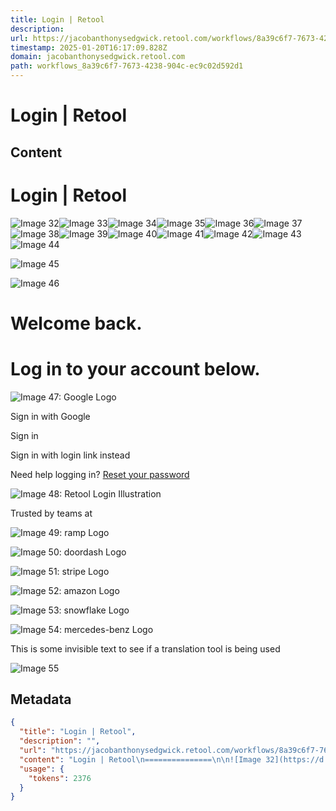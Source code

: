 ```yaml
---
title: Login | Retool
description: 
url: https://jacobanthonysedgwick.retool.com/workflows/8a39c6f7-7673-4238-904c-ec9c02d592d1?fromTemplate=true
timestamp: 2025-01-20T16:17:09.828Z
domain: jacobanthonysedgwick.retool.com
path: workflows_8a39c6f7-7673-4238-904c-ec9c02d592d1
---
```


# Login | Retool



## Content

Login | Retool
===============

![Image 32](https://d.adroll.com/cm/b/out?adroll_fpc=2963fbb7f0f1d7d510e989caeb530b12-1737389829122&flg=1&pv=85250375064.80528&arrfrr=https%3A%2F%2Fjacobanthonysedgwick.retool.com%2Fauth%2Flogin&advertisable=TAYHWOLAKFD6LOW6X7DQWB)![Image 33](https://d.adroll.com/cm/bombora/out?adroll_fpc=2963fbb7f0f1d7d510e989caeb530b12-1737389829122&flg=1&pv=85250375064.80528&arrfrr=https%3A%2F%2Fjacobanthonysedgwick.retool.com%2Fauth%2Flogin&advertisable=TAYHWOLAKFD6LOW6X7DQWB)![Image 34](https://d.adroll.com/cm/experian/out?adroll_fpc=2963fbb7f0f1d7d510e989caeb530b12-1737389829122&flg=1&pv=85250375064.80528&arrfrr=https%3A%2F%2Fjacobanthonysedgwick.retool.com%2Fauth%2Flogin&advertisable=TAYHWOLAKFD6LOW6X7DQWB)![Image 35](https://d.adroll.com/cm/g/out?adroll_fpc=2963fbb7f0f1d7d510e989caeb530b12-1737389829122&flg=1&pv=85250375064.80528&arrfrr=https%3A%2F%2Fjacobanthonysedgwick.retool.com%2Fauth%2Flogin&advertisable=TAYHWOLAKFD6LOW6X7DQWB)![Image 36](https://d.adroll.com/cm/index/out?adroll_fpc=2963fbb7f0f1d7d510e989caeb530b12-1737389829122&flg=1&pv=85250375064.80528&arrfrr=https%3A%2F%2Fjacobanthonysedgwick.retool.com%2Fauth%2Flogin&advertisable=TAYHWOLAKFD6LOW6X7DQWB)![Image 37](https://d.adroll.com/cm/l/out?adroll_fpc=2963fbb7f0f1d7d510e989caeb530b12-1737389829122&flg=1&pv=85250375064.80528&arrfrr=https%3A%2F%2Fjacobanthonysedgwick.retool.com%2Fauth%2Flogin&advertisable=TAYHWOLAKFD6LOW6X7DQWB)![Image 38](https://d.adroll.com/cm/n/out?adroll_fpc=2963fbb7f0f1d7d510e989caeb530b12-1737389829122&flg=1&pv=85250375064.80528&arrfrr=https%3A%2F%2Fjacobanthonysedgwick.retool.com%2Fauth%2Flogin&advertisable=TAYHWOLAKFD6LOW6X7DQWB)![Image 39](https://d.adroll.com/cm/o/out?adroll_fpc=2963fbb7f0f1d7d510e989caeb530b12-1737389829122&flg=1&pv=85250375064.80528&arrfrr=https%3A%2F%2Fjacobanthonysedgwick.retool.com%2Fauth%2Flogin&advertisable=TAYHWOLAKFD6LOW6X7DQWB)![Image 40](https://d.adroll.com/cm/outbrain/out?adroll_fpc=2963fbb7f0f1d7d510e989caeb530b12-1737389829122&flg=1&pv=85250375064.80528&arrfrr=https%3A%2F%2Fjacobanthonysedgwick.retool.com%2Fauth%2Flogin&advertisable=TAYHWOLAKFD6LOW6X7DQWB)![Image 41](https://d.adroll.com/cm/pubmatic/out?adroll_fpc=2963fbb7f0f1d7d510e989caeb530b12-1737389829122&flg=1&pv=85250375064.80528&arrfrr=https%3A%2F%2Fjacobanthonysedgwick.retool.com%2Fauth%2Flogin&advertisable=TAYHWOLAKFD6LOW6X7DQWB)![Image 42](https://d.adroll.com/cm/taboola/out?adroll_fpc=2963fbb7f0f1d7d510e989caeb530b12-1737389829122&flg=1&pv=85250375064.80528&arrfrr=https%3A%2F%2Fjacobanthonysedgwick.retool.com%2Fauth%2Flogin&advertisable=TAYHWOLAKFD6LOW6X7DQWB)![Image 43](https://d.adroll.com/cm/triplelift/out?adroll_fpc=2963fbb7f0f1d7d510e989caeb530b12-1737389829122&flg=1&pv=85250375064.80528&arrfrr=https%3A%2F%2Fjacobanthonysedgwick.retool.com%2Fauth%2Flogin&advertisable=TAYHWOLAKFD6LOW6X7DQWB)![Image 44](https://d.adroll.com/cm/x/out?adroll_fpc=2963fbb7f0f1d7d510e989caeb530b12-1737389829122&flg=1&pv=85250375064.80528&arrfrr=https%3A%2F%2Fjacobanthonysedgwick.retool.com%2Fauth%2Flogin&advertisable=TAYHWOLAKFD6LOW6X7DQWB)

![Image 45](https://ipv4.d.adroll.com/seg4/TAYHWOLAKFD6LOW6X7DQWB/24EUDWAB5FBHFN74YHFFD2?adroll_fpc=2963fbb7f0f1d7d510e989caeb530b12-1737389829122&flg=1&pv=85250375064.80528&arrfrr=https%3A%2F%2Fjacobanthonysedgwick.retool.com%2Fauth%2Flogin&cookie=&adroll_s_ref=https%3A//jacobanthonysedgwick.retool.com/&keyw=&p0=3489&adroll_external_data=&xa4=1&adroll_version=2.0)

![Image 46](https://x.adroll.com/attribution/trigger?fpc=2963fbb7f0f1d7d510e989caeb530b12&advertisable_eid=TAYHWOLAKFD6LOW6X7DQWB&conversion_type=PageView&conversion_value=0.0&currency=USC&flg=1&pv=85250375064.80528&arrfrr=https%3A%2F%2Fjacobanthonysedgwick.retool.com%2Fauth%2Flogin)

Welcome back.
=============

Log in to your account below.
=============================

![Image 47: Google Logo](blob:https://jacobanthonysedgwick.retool.com/d5ad2904acb447b623b6147a6c50dc8b)

Sign in with Google

Sign in

Sign in with login link instead

Need help logging in? [Reset your password](https://jacobanthonysedgwick.retool.com/auth/resetPassword)

![Image 48: Retool Login Illustration](https://dqpcjghenxt8u.cloudfront.net/illustrations/retool-blocks-login-door.jpg)

Trusted by teams at

![Image 49: ramp Logo](https://dqpcjghenxt8u.cloudfront.net/customer-logos/ramp-black.svg)

![Image 50: doordash Logo](https://dqpcjghenxt8u.cloudfront.net/customer-logos/doordash-black.svg)

![Image 51: stripe Logo](https://dqpcjghenxt8u.cloudfront.net/customer-logos/stripe-black.svg)

![Image 52: amazon Logo](https://dqpcjghenxt8u.cloudfront.net/customer-logos/amazon-black.svg)

![Image 53: snowflake Logo](https://dqpcjghenxt8u.cloudfront.net/customer-logos/snowflake-black.svg)

![Image 54: mercedes-benz Logo](https://dqpcjghenxt8u.cloudfront.net/customer-logos/mercedes-benz-black.svg)

This is some invisible text to see if a translation tool is being used

   

![Image 55](https://bat.bing.com/action/0?ti=134629691&tm=gtm002&Ver=2&mid=482b2abf-5fc3-434e-b3da-3ec3b8b5e227&bo=1&sid=ff6c5df0d74911ef8fdef1b3fbcf2073&vid=ff6c8750d74911efb3131519f8762cf0&vids=1&msclkid=N&gtm_tag_source=1&uach=pv%3D10.0&pi=918639831&lg=en-US&sw=800&sh=600&sc=24&tl=Login%20%7C%20Retool&p=https%3A%2F%2Fjacobanthonysedgwick.retool.com%2Fauth%2Flogin&r=https%3A%2F%2Fjacobanthonysedgwick.retool.com%2F&lt=544&evt=pageLoad&sv=1&cdb=AQAQ&rn=628359)

## Metadata

```json
{
  "title": "Login | Retool",
  "description": "",
  "url": "https://jacobanthonysedgwick.retool.com/workflows/8a39c6f7-7673-4238-904c-ec9c02d592d1?fromTemplate=true",
  "content": "Login | Retool\n===============\n\n![Image 32](https://d.adroll.com/cm/b/out?adroll_fpc=2963fbb7f0f1d7d510e989caeb530b12-1737389829122&flg=1&pv=85250375064.80528&arrfrr=https%3A%2F%2Fjacobanthonysedgwick.retool.com%2Fauth%2Flogin&advertisable=TAYHWOLAKFD6LOW6X7DQWB)![Image 33](https://d.adroll.com/cm/bombora/out?adroll_fpc=2963fbb7f0f1d7d510e989caeb530b12-1737389829122&flg=1&pv=85250375064.80528&arrfrr=https%3A%2F%2Fjacobanthonysedgwick.retool.com%2Fauth%2Flogin&advertisable=TAYHWOLAKFD6LOW6X7DQWB)![Image 34](https://d.adroll.com/cm/experian/out?adroll_fpc=2963fbb7f0f1d7d510e989caeb530b12-1737389829122&flg=1&pv=85250375064.80528&arrfrr=https%3A%2F%2Fjacobanthonysedgwick.retool.com%2Fauth%2Flogin&advertisable=TAYHWOLAKFD6LOW6X7DQWB)![Image 35](https://d.adroll.com/cm/g/out?adroll_fpc=2963fbb7f0f1d7d510e989caeb530b12-1737389829122&flg=1&pv=85250375064.80528&arrfrr=https%3A%2F%2Fjacobanthonysedgwick.retool.com%2Fauth%2Flogin&advertisable=TAYHWOLAKFD6LOW6X7DQWB)![Image 36](https://d.adroll.com/cm/index/out?adroll_fpc=2963fbb7f0f1d7d510e989caeb530b12-1737389829122&flg=1&pv=85250375064.80528&arrfrr=https%3A%2F%2Fjacobanthonysedgwick.retool.com%2Fauth%2Flogin&advertisable=TAYHWOLAKFD6LOW6X7DQWB)![Image 37](https://d.adroll.com/cm/l/out?adroll_fpc=2963fbb7f0f1d7d510e989caeb530b12-1737389829122&flg=1&pv=85250375064.80528&arrfrr=https%3A%2F%2Fjacobanthonysedgwick.retool.com%2Fauth%2Flogin&advertisable=TAYHWOLAKFD6LOW6X7DQWB)![Image 38](https://d.adroll.com/cm/n/out?adroll_fpc=2963fbb7f0f1d7d510e989caeb530b12-1737389829122&flg=1&pv=85250375064.80528&arrfrr=https%3A%2F%2Fjacobanthonysedgwick.retool.com%2Fauth%2Flogin&advertisable=TAYHWOLAKFD6LOW6X7DQWB)![Image 39](https://d.adroll.com/cm/o/out?adroll_fpc=2963fbb7f0f1d7d510e989caeb530b12-1737389829122&flg=1&pv=85250375064.80528&arrfrr=https%3A%2F%2Fjacobanthonysedgwick.retool.com%2Fauth%2Flogin&advertisable=TAYHWOLAKFD6LOW6X7DQWB)![Image 40](https://d.adroll.com/cm/outbrain/out?adroll_fpc=2963fbb7f0f1d7d510e989caeb530b12-1737389829122&flg=1&pv=85250375064.80528&arrfrr=https%3A%2F%2Fjacobanthonysedgwick.retool.com%2Fauth%2Flogin&advertisable=TAYHWOLAKFD6LOW6X7DQWB)![Image 41](https://d.adroll.com/cm/pubmatic/out?adroll_fpc=2963fbb7f0f1d7d510e989caeb530b12-1737389829122&flg=1&pv=85250375064.80528&arrfrr=https%3A%2F%2Fjacobanthonysedgwick.retool.com%2Fauth%2Flogin&advertisable=TAYHWOLAKFD6LOW6X7DQWB)![Image 42](https://d.adroll.com/cm/taboola/out?adroll_fpc=2963fbb7f0f1d7d510e989caeb530b12-1737389829122&flg=1&pv=85250375064.80528&arrfrr=https%3A%2F%2Fjacobanthonysedgwick.retool.com%2Fauth%2Flogin&advertisable=TAYHWOLAKFD6LOW6X7DQWB)![Image 43](https://d.adroll.com/cm/triplelift/out?adroll_fpc=2963fbb7f0f1d7d510e989caeb530b12-1737389829122&flg=1&pv=85250375064.80528&arrfrr=https%3A%2F%2Fjacobanthonysedgwick.retool.com%2Fauth%2Flogin&advertisable=TAYHWOLAKFD6LOW6X7DQWB)![Image 44](https://d.adroll.com/cm/x/out?adroll_fpc=2963fbb7f0f1d7d510e989caeb530b12-1737389829122&flg=1&pv=85250375064.80528&arrfrr=https%3A%2F%2Fjacobanthonysedgwick.retool.com%2Fauth%2Flogin&advertisable=TAYHWOLAKFD6LOW6X7DQWB)\n\n![Image 45](https://ipv4.d.adroll.com/seg4/TAYHWOLAKFD6LOW6X7DQWB/24EUDWAB5FBHFN74YHFFD2?adroll_fpc=2963fbb7f0f1d7d510e989caeb530b12-1737389829122&flg=1&pv=85250375064.80528&arrfrr=https%3A%2F%2Fjacobanthonysedgwick.retool.com%2Fauth%2Flogin&cookie=&adroll_s_ref=https%3A//jacobanthonysedgwick.retool.com/&keyw=&p0=3489&adroll_external_data=&xa4=1&adroll_version=2.0)\n\n![Image 46](https://x.adroll.com/attribution/trigger?fpc=2963fbb7f0f1d7d510e989caeb530b12&advertisable_eid=TAYHWOLAKFD6LOW6X7DQWB&conversion_type=PageView&conversion_value=0.0&currency=USC&flg=1&pv=85250375064.80528&arrfrr=https%3A%2F%2Fjacobanthonysedgwick.retool.com%2Fauth%2Flogin)\n\nWelcome back.\n=============\n\nLog in to your account below.\n=============================\n\n![Image 47: Google Logo](blob:https://jacobanthonysedgwick.retool.com/d5ad2904acb447b623b6147a6c50dc8b)\n\nSign in with Google\n\nSign in\n\nSign in with login link instead\n\nNeed help logging in? [Reset your password](https://jacobanthonysedgwick.retool.com/auth/resetPassword)\n\n![Image 48: Retool Login Illustration](https://dqpcjghenxt8u.cloudfront.net/illustrations/retool-blocks-login-door.jpg)\n\nTrusted by teams at\n\n![Image 49: ramp Logo](https://dqpcjghenxt8u.cloudfront.net/customer-logos/ramp-black.svg)\n\n![Image 50: doordash Logo](https://dqpcjghenxt8u.cloudfront.net/customer-logos/doordash-black.svg)\n\n![Image 51: stripe Logo](https://dqpcjghenxt8u.cloudfront.net/customer-logos/stripe-black.svg)\n\n![Image 52: amazon Logo](https://dqpcjghenxt8u.cloudfront.net/customer-logos/amazon-black.svg)\n\n![Image 53: snowflake Logo](https://dqpcjghenxt8u.cloudfront.net/customer-logos/snowflake-black.svg)\n\n![Image 54: mercedes-benz Logo](https://dqpcjghenxt8u.cloudfront.net/customer-logos/mercedes-benz-black.svg)\n\nThis is some invisible text to see if a translation tool is being used\n\n   \n\n![Image 55](https://bat.bing.com/action/0?ti=134629691&tm=gtm002&Ver=2&mid=482b2abf-5fc3-434e-b3da-3ec3b8b5e227&bo=1&sid=ff6c5df0d74911ef8fdef1b3fbcf2073&vid=ff6c8750d74911efb3131519f8762cf0&vids=1&msclkid=N&gtm_tag_source=1&uach=pv%3D10.0&pi=918639831&lg=en-US&sw=800&sh=600&sc=24&tl=Login%20%7C%20Retool&p=https%3A%2F%2Fjacobanthonysedgwick.retool.com%2Fauth%2Flogin&r=https%3A%2F%2Fjacobanthonysedgwick.retool.com%2F&lt=544&evt=pageLoad&sv=1&cdb=AQAQ&rn=628359)",
  "usage": {
    "tokens": 2376
  }
}
```

